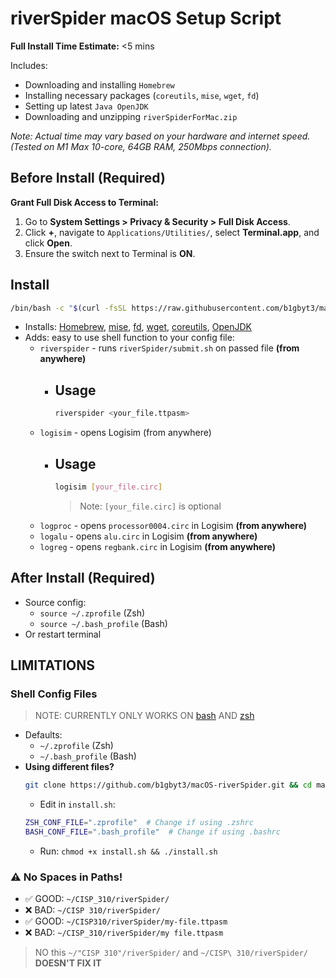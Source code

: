 # riverSpider macOS Setup Script
**Full Install Time Estimate:** <5 mins

Includes:
* Downloading and installing `Homebrew`
* Installing necessary packages (`coreutils`, `mise`, `wget`, `fd`)
* Setting up latest `Java OpenJDK`
* Downloading and unzipping `riverSpiderForMac.zip`

*Note: Actual time may vary based on your hardware and internet speed. (Tested on M1 Max 10-core, 64GB RAM, 250Mbps connection).*


## Before Install (Required)

**Grant Full Disk Access to Terminal:**

1.  Go to **System Settings > Privacy & Security > Full Disk Access**.
2.  Click **+**, navigate to `Applications/Utilities/`, select **Terminal.app**, and click **Open**.
3.  Ensure the switch next to Terminal is **ON**.
## Install

```bash
/bin/bash -c "$(curl -fsSL https://raw.githubusercontent.com/b1gbyt3/macOS-riverSpider/HEAD/install.sh)"
```

* Installs: [Homebrew](https://brew.sh), [mise](https://github.com/jdx/mise?tab=readme-ov-file#what-is-it), [fd](https://github.com/sharkdp/fd?tab=readme-ov-file#fd), [wget](https://www.gnu.org/software/wget/), [coreutils](https://www.gnu.org/software/coreutils/), [OpenJDK](https://openjdk.org)
* Adds: easy to use shell function to your config file:
  * `riverspider` - runs `riverSpider/submit.sh` on passed file **(from anywhere)**
    * ## Usage
      ```bash
      riverspider <your_file.ttpasm>
      ```
  * `logisim` - opens Logisim (from anywhere)
    * ## Usage
      ```bash
      logisim [your_file.circ]
      ```
      > Note: `[your_file.circ]` is optional
  * `logproc` - opens `processor0004.circ` in Logisim **(from anywhere)**
  * `logalu` - opens `alu.circ` in Logisim **(from anywhere)**
  * `logreg` - opens `regbank.circ` in Logisim **(from anywhere)**

## After Install (Required)
* Source config:
  * `source ~/.zprofile` (Zsh)
  * `source ~/.bash_profile` (Bash)
* Or restart terminal




## LIMITATIONS
### Shell Config Files
> NOTE: CURRENTLY ONLY WORKS ON [bash](https://en.wikipedia.org/wiki/Bash_(Unix_shell)) AND [zsh](https://en.wikipedia.org/wiki/Z_shell)
* Defaults:
  *  `~/.zprofile` (Zsh)
  *  `~/.bash_profile` (Bash)
* **Using different files?**
  ```bash
  git clone https://github.com/b1gbyt3/macOS-riverSpider.git && cd macOS-riverSpider
  ```
  * Edit in `install.sh`:
  ```bash
  ZSH_CONF_FILE=".zprofile"  # Change if using .zshrc
  BASH_CONF_FILE=".bash_profile"  # Change if using .bashrc
  ```
  * Run: `chmod +x install.sh && ./install.sh`

### ⚠️ No Spaces in Paths!
* ✅ GOOD: `~/CISP_310/riverSpider/`
* ❌ BAD: `~/CISP 310/riverSpider/`
* ✅ GOOD: `~/CISP310/riverSpider/my-file.ttpasm`
* ❌ BAD: `~/CISP_310/riverSpider/my file.ttpasm`
> NO this `~/"CISP 310"/riverSpider/` and `~/CISP\ 310/riverSpider/` **DOESN'T FIX IT**
